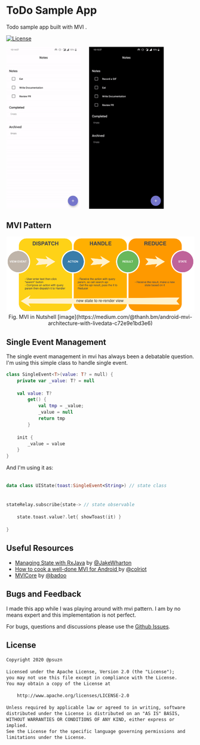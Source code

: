 
# ToDo Sample App
Todo sample app built with MVI .

[![License](https://img.shields.io/badge/License-Apache%202.0-blue.svg)](https://opensource.org/licenses/Apache-2.0)

<img id="mode" width="200" src="./media/01.gif" /> &ensp;&ensp;
<img width="200" src="./media/02.gif" />


## MVI Pattern
<center>
<img id="mode" src="./media/mvi.png" />
<br>
Fig. MVI in Nutshell [image](https://medium.com/@thanh.bm/android-mvi-architecture-with-livedata-c72e9e1bd3e6)
</center>

## Single Event Management

The single event management in mvi has always been a debatable question.
I'm using this simple class to handle single event.

```kotlin
class SingleEvent<T>(value: T? = null) {
    private var _value: T? = null

    val value: T?
        get() {
            val tmp = _value;
            _value = null
            return tmp
        }

    init {
        _value = value
    }
}

```
And I'm using it as:

```kotlin

data class UIState(toast:SingleEvent<String>) // state class


stateRelay.subscribe{state-> // state observable

    state.toast.value?.let{ showToast(it) }

}

```


## Useful Resources
 -  [Managing State with RxJava](https://www.youtube.com/watch?v=0IKHxjkgop4) by [@JakeWharton ](https://github.com/JakeWharton)
  - [How to cook a well-done MVI for Android
](https://www.youtube.com/watch?v=Ls0uKLqNFz4) by [@colriot](https://github.com/colriot)
  - [MVICore](https://github.com/badoo/MVICore) by [@badoo](https://github.com/badoo)



## Bugs and Feedback
 I made this app while I was playing around with mvi pattern. I am by no means expert and this implementation is not perfect.

For bugs, questions and discussions please use the [Github Issues](https://github.com/psuzn/mvi-demo/issues/new).

## License
```
Copyright 2020 @psuzn

Licensed under the Apache License, Version 2.0 (the "License");
you may not use this file except in compliance with the License.
You may obtain a copy of the License at

    http://www.apache.org/licenses/LICENSE-2.0

Unless required by applicable law or agreed to in writing, software
distributed under the License is distributed on an "AS IS" BASIS,
WITHOUT WARRANTIES OR CONDITIONS OF ANY KIND, either express or implied.
See the License for the specific language governing permissions and
limitations under the License.
```